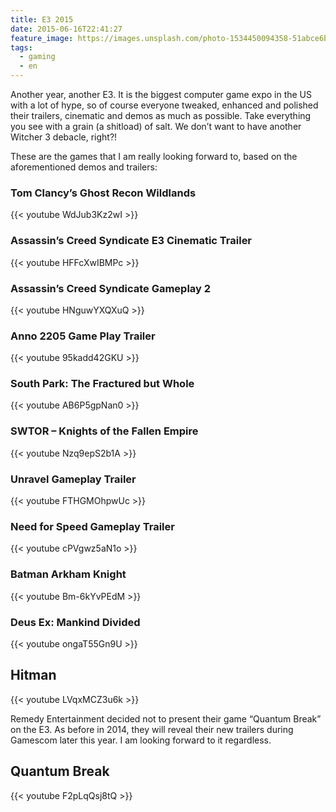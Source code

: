 ```yaml
---
title: E3 2015
date: 2015-06-16T22:41:27
feature_image: https://images.unsplash.com/photo-1534450094358-51abce6b6327?ixlib=rb-0.3.5&q=80&fm=jpg&crop=entropy&cs=tinysrgb&w=1080&fit=max&ixid=eyJhcHBfaWQiOjExNzczfQ&s=c83ba3a1d1000ec96030d74ef291a879
tags:
  - gaming
  - en
---
```


Another year, another E3. It is the biggest computer game expo in the US with a lot of hype, so of course everyone tweaked, enhanced and polished their trailers, cinematic and demos as much as possible. Take everything you see with a grain (a shitload) of salt. We don’t want to have another Witcher 3 debacle, right?!

These are the games that I am really looking forward to, based on the aforementioned demos and trailers:

### Tom Clancy’s Ghost Recon Wildlands

{{< youtube WdJub3Kz2wI >}}

### Assassin’s Creed Syndicate E3 Cinematic Trailer

{{< youtube HFFcXwIBMPc >}}

### Assassin’s Creed Syndicate Gameplay 2

{{< youtube HNguwYXQXuQ >}}

### Anno 2205 Game Play Trailer

{{< youtube 95kadd42GKU >}}

### South Park: The Fractured but Whole

{{< youtube AB6P5gpNan0 >}}

### SWTOR – Knights of the Fallen Empire

{{< youtube Nzq9epS2b1A >}}

### Unravel Gameplay Trailer

{{< youtube FTHGMOhpwUc >}}

### Need for Speed Gameplay Trailer

{{< youtube cPVgwz5aN1o >}}

### Batman Arkham Knight

{{< youtube Bm-6kYvPEdM >}}

### Deus Ex: Mankind Divided

{{< youtube ongaT55Gn9U >}}

## Hitman

{{< youtube LVqxMCZ3u6k >}}

Remedy Entertainment decided not to present their game “Quantum Break” on the E3. As before in 2014, they will reveal their new trailers during Gamescom later this year. I am looking forward to it regardless.

## Quantum Break

{{< youtube F2pLqQsj8tQ >}}
